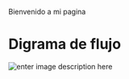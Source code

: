 Bienvenido a mi pagina 	
# Digrama de flujo
![enter image description here](http://1.bp.blogspot.com/-rwtEMyKH3as/T2PqxF-JbtI/AAAAAAAAACU/My1bziELYnE/s1600/elementos_dfd.JPG)
